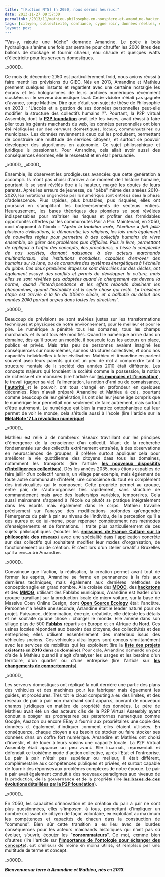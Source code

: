 ```yaml
---
title: "[Fiction N°5] En 2050, nous serons heureux."
date: 2013-11-27 09:57:30
permalink: /2013/11/mathieu-philosophe-en-noosphere-et-amandine-hacker-artiste-leader-du-fablab.html
tags: [citoyen, collectivité, confiance, cygne noir, données réelles, economie circulaire, économie de l'expérience, économie du quaternaire, économie fonctionnalité, Efficacité énergétique, innovation, intelligence collective, open innovation, open source, partage de données, Service de mobilité, sousveillance, transition générationnelle, transparence]
layout: post
---
```


<p style="text-align: justify;">"Vas-y, rajoute une bûche" demande Amandine. Le poële à bois hydraulique s'anime une fois par semaine pour chauffer les 2000 litres des ballons de stockage et fournir chaleur, eau chaude et quelques watts d'électricité pour les serveurs domestiques.</p>_x000D_
<p style="text-align: justify;">Ce mois de décembre 2050 est particulièrement froid, nous avions réussi à faire mentir les prévisions du GIEC. Nés en 2013, Amandine et Mathieu prennent quelques instants et regardent avec une certaine nostalgie les écrans et les hologrammes de leurs archives numériques récemment stockées sur le serveur domestique local. Cette victoire n'était pas gagnée d'avance, songe Mathieu. Dire que c'était son sujet de thèse de Philosophie en 2033 : "L'accès et la gestion de ses données personnelles peut-elle modifier la structure des collectifs humains ?". Pourtant, la P2P virtual Assembly, dont la <a href="http://p2pfoundation.net/" target="_blank" rel="noopener"><strong>P2P foundation</strong></a> avait jeté les bases, avait réussi à faire plier tous les géants marchands du web, les données personnelles ont bien été répliquées sur des serveurs domestiques, locaux, communautaires ou municipaux. Les données reviennent à ceux qui les produisent, permettant de construire une multitude de services citoyens, et surtout de pouvoir développer des algorithmes en autonomie. Ce sujet philosophique et juridique le passionnait. Pour Amandine, cela allait avoir aussi des conséquences énormes, elle le ressentait et en était persuadée.</p>_x000D_
<!--more-->_x000D_
<p style="text-align: justify;">Ensemble, ils observent les prodigieuses avancées que cette génération a accompli. Ils n'ont pas choisi d'arriver à ce moment de l'histoire humaine, pourtant ils se sont révélés être à la hauteur, malgré les doutes de leurs parents. Après les erreurs de jeunesse, de "bébé" même des années 2010-2020, les mutations engendrés par le numérique sont entrées dans la phase d'adolescence. Plus rapides, plus brutables, plus risquées, elles ont poursuivi en s'amplifiant les bouleversements de secteurs entiers. Heureusement, les bases théoriques des pionniers se sont révélées indispensables pour maîtriser les risques et profiter des formidables opportunités offertes par les communautés Pair à Pair. Maintenant, en 2050, ceci s'apprend à l'école : "<em>Après la tradition orale, l'écriture a fait jaillir plusieurs civilisations, la démocratie, les religions, les lois mais également de nouvelles règles pour permettre à des collectifs humains de vivre ensemble, de gérer des problèmes plus difficiles. Puis le livre, permettant de répliquer à l'infini des concepts, des procédures, a hissé la complexité de nos sociétés, donnant naissance à des acteurs marchands multinationaux, des institutions mondiales, capables d'envoyer des humains sur la lune, ou de construire des systèmes énergétiques à l'échelle du globe. Ces deux premières étapes se sont déroulées sur des siècles, ont également essuyé des conflits et permis de développer la culture, mais elles se sont révélées peu adaptées quand le changement est devenu la norme, quand l'interdépendance et les effets rebonds dominent les phénomènes, quand l'instabilité est la seule chose qui reste. La troisième étape est arrivée à la fin du XXème siècle, et a balbutié au début des années 2000 partant un peu dans toutes les directions</em>".</p>_x000D_
<p style="text-align: justify;">Beaucoup de prévisions se sont avérées justes sur les transformations techniques et physiques de notre environnement, pour le meilleur et pour le pire. Le numérique a pénétré tous les domaines, tous les champs marchands, et ils ont tous été modifiés. Quand le numérique arrive dans un domaine, dès qu'il trouve un modèle, il bouscule tous les acteurs en place, publics et privés. Mais très peu de personnes avaient imaginé les conséquences sur nous-mêmes, sur nos structures collectives, et donc nos capacités individuelles à faire civilisation. Mathieu et Amandine en parlent souvent avec leurs parents qui ont un peu de mal à comprendre tant la structure mentale de la société des années 2010 était différente. Les concepts majeurs qui fondaient la société comme la possession, la notion de richesse et de monnaies (lire l'article sur <a href="https://gabrielplassat.github.io/transportsdufutur/2012/03/innovations-monnaies-les-problemes-complexes-ne-seront-jamais-resolues-par-des-solutions-simples.html" target="_blank" rel="noopener"><strong>les monnaies et l'innovation</strong></a>), le travail (gagner sa vie), l'alimentation, la notion d'ami ou de connaissance, <a href="https://gabrielplassat.github.io/transportsdufutur/2009/11/autorite-des-transports-vers-une-revolution.html" target="_blank" rel="noopener"><strong>l'autorité</strong> </a>et le pouvoir, ont tous changé en profondeur en quelques décennies. Rien n'avait préparé Amandine et Mathieu à cela, pourtant comme beaucoup de leur génération, ils ont dès leur jeune âge compris que le numérique leur permettait non seulement de faire autrement, mais surtout d'être autrement. Le numérique est bien la matrice ontophanique qui leur permet de voir le monde, cela s'étudie aussi à l'école (lire l'article sur la <a href="https://gabrielplassat.github.io/transportsdufutur/2013/08/metanote-17-la-mutation-numerique-nengendre-pas-seulement-de-nouveaux-moyens-de-transports-elle-modi.html" target="_blank" rel="noopener"><strong>MétaNote 17 La révolution numérique</strong></a>).</p>_x000D_
<p style="text-align: justify;">Mathieu est relié à de nombreux réseaux travaillant sur les principes d'émergence de la conscience d'un collectif. Allant de la recherche fondamentale sur des collectifs extrêmement entraînés, à des observations en neurosciences de groupes, il préfère surtout appliquer cela pour améliorer la vie quotidienne des citoyens dans tous les domaines, notamment les transports (lire l'article <a href="https://gabrielplassat.github.io/transportsdufutur/2013/10/les-nouveaux-dispositifs-dinnovations-collectifs.html" target="_blank" rel="noopener"><strong>les nouveaux dispositifs d'intelligences collectives</strong></a>). Dès les années 2035, nous étions capables de faire jaillir d'un collectif humain, un village par exemple, mais également de toute autre communauté d'intérêt, une conscience du tout en complément des individualités qui le composent. Cette propriété permet au groupe, entre pair, de s'auto-organiser très rapidement, sans structure de commandement mais avec des leaderships variables, temporaires. Cela aussi maintenant s'apprend à l'école ou plutôt se pratique intégralement dans les esprits mais également dans le corps. Mathieu travaille précisement sur l'analyse des modifications profondes qu'engendre l'émergence du pair à pair au niveau de l'individu, de la perception qu'il a des autres et de lui-même, pour repenser complètement nos méthodes d'enseignements et de formations. Il traite plus particulièrement de ces sujets philosophiques (écouter les <a href="http://www.franceculture.fr/emission-les-nouveaux-chemins-de-la-connaissance-philosophie-du-reseau-34-a-l%E2%80%99heure-d%E2%80%99internet-2013-" target="_blank" rel="noopener"><strong>émissions de France Culture sur la philosophie des réseaux</strong></a>) avec une spécialité dans l'application concrète sur des collectifs qui souhaitent modifier leur modes d'organisation, de fonctionnement ou de création. Et c'est lors d'un atelier créatif à Bruxelles qu'il a rencontré Amandine.</p>_x000D_
<p style="text-align: justify;">Convaincue que l'action, la réalisation, la création permet avant tout de former les esprits, Amandine se forme en permanence à la fois aux dernières techniques, mais également aux dernières méthodes de conception agile en grand nombre. A la croisée des <a href="http://fr.wikipedia.org/wiki/Cours_en_ligne_ouvert_et_massif" target="_blank" rel="noopener"><strong>MOOC</strong></a>, des <a href="http://fr.wikipedia.org/wiki/Hackathon" target="_blank" rel="noopener"><strong>hackatons</strong> </a>et des <a href="http://fr.wikipedia.org/wiki/Jeu_en_ligne_massivement_multijoueur" target="_blank" rel="noopener"><strong>MMOG</strong></a>, utilisant des Fablabs municipaux, Amandine est leader d'un groupe travaillant sur la production locale de micro-voiture, sur la base de Massive Open Online Design, dont <a href="http://opensourceecology.org/" target="_blank" rel="noopener"><strong>Open Source Ecology</strong></a> était l'ancêtre. Personne n'a hésité une seconde, Amandine était le leader naturel pour ce projet. Puissance, détermination, énergie, créativité, elle déteste les détails et ne souhaite qu'une chose : changer le monde. Elle amène dans son sillage plus de 500 <a href="http://fablab.fr/" target="_blank" rel="noopener"><strong>Fablabs</strong></a> répartis en Europe et en Afrique du Nord. Ces usines locales répondent aux besoins des citoyens, des collectivités et des entreprises; elles utilisent essentiellement des matériaux issus des véhicules anciens. Ces véhicules ultra-légers sont conçus simultanément avec les services de mobilités qui les exploitent (lire la <a href="http://p2pfoundation.net/Category:Transportation" target="_blank" rel="noopener"><strong>liste des projets existants en 2013 dans ce domaine</strong></a>). Pour cela, Amandine demande un peu d'aide à Mathieu quand il s'agit d'analyser les usages et les besoins d'un territoire, d'un quartier ou d'une entreprise (lire l'article sur <a href="https://gabrielplassat.github.io/transportsdufutur/2013/11/changer-de-mode-de-transport-doit-etre-une-consequence-et-non-un-objectif.html" target="_blank" rel="noopener"><strong>les changements de comportements</strong></a>).</p>_x000D_
<p style="text-align: justify;">Les serveurs domestiques ont répliqué la nuit dernière une partie des plans des véhicules et des machines pour les fabriquer mais également les guides, et procédures. Très tôt le cloud computing a eu des limites, et des réseaux de pair à pair non marchand sont apparus, ouvrant de nouveaux champs juridiques en matière de propriété des données. Le père de Mathieu avait été un des acteurs clés de la P2P Virtual Assembly ayant conduit à obliger les propriétaires des plateformes numériques comme Google, Amazon ou encore EBay à fournir aux propriétaires une copie des données et également d'indiquer comment elles étaient utilisées. En conséquence, chaque citoyen a eu besoin de stocker ou faire stocker ses données dans un coffre fort numérique. Amandine et Mathieu ont choisi d'investir, et de louer à leurs voisins une capacité locale. La P2P Virtual Assembly était apparue un peu avant. Elle incarnait, représentait et défendait ce troisième mode d'action collective, après l'Etat et l'entreprise. Le pair à pair n'était pas supérieur ou meilleur, il était différent, complémentaire aux compétences publiques et privées, et surtout capable de fournir des réponses aux problèmes complexes de notre époque. Le pair à pair avait également conduit à des nouveaux paradigmes aux niveaux de la production, de la gouvernance et de la propriété (lire <a href="http://p2pfoundation.net/" target="_blank" rel="noopener"><strong>les bases de ces évolutions détaillées par la P2P foundation</strong></a>).</p>_x000D_
<p style="text-align: justify;">En 2050, les capacités d'innovation et de création du pair à pair ne sont plus questionnées, elles s'imposent à tous, permettant d'impliquer un nombre croissant de citoyen de façon volontaire, en exploitant au maximum les compétences et capacités de chacun dans la construction de "communs". Bien sûr cette transition a eu lieu avec de lourdes conséquences pour les acteurs marchands historiques qui n'ont pas sû évoluer, s'ouvrir, écouter les "<a href="https://gabrielplassat.github.io/transportsdufutur/2011/10/le-consommateur-du-futur-revolution.html" target="_blank" rel="noopener"><strong>consommateurs</strong></a>". Ce mot, comme bien d'autres (lire l'article sur <a href="https://gabrielplassat.github.io/transportsdufutur/2013/10/metanote-18-pour-une-ontologie-de-la-demandes-de-transport.html" target="_blank" rel="noopener"><strong>l'importance de l'ontologie pour échanger des concepts</strong></a>), est d'ailleurs de moins en moins utilisé, et remplacé par une multitude de terme et concept.</p>_x000D_
<p style="text-align: justify;"><strong><em>Bienvenue sur terre à Amandine et Mathieu, nés en 2013.</em></strong></p>
